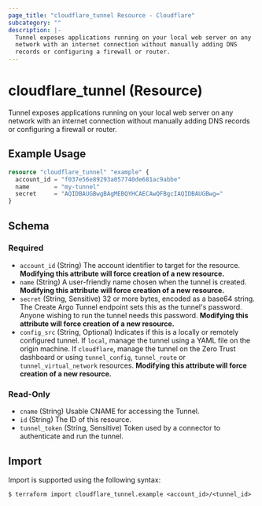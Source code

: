 ```yaml
---
page_title: "cloudflare_tunnel Resource - Cloudflare"
subcategory: ""
description: |-
  Tunnel exposes applications running on your local web server on any
  network with an internet connection without manually adding DNS
  records or configuring a firewall or router.
---
```


# cloudflare_tunnel (Resource)

Tunnel exposes applications running on your local web server on any
network with an internet connection without manually adding DNS
records or configuring a firewall or router.

## Example Usage

```terraform
resource "cloudflare_tunnel" "example" {
  account_id = "f037e56e89293a057740de681ac9abbe"
  name       = "my-tunnel"
  secret     = "AQIDBAUGBwgBAgMEBQYHCAECAwQFBgcIAQIDBAUGBwg="
}
```
<!-- schema generated by tfplugindocs -->
## Schema

### Required

- `account_id` (String) The account identifier to target for the resource. **Modifying this attribute will force creation of a new resource.**
- `name` (String) A user-friendly name chosen when the tunnel is created. **Modifying this attribute will force creation of a new resource.**
- `secret` (String, Sensitive) 32 or more bytes, encoded as a base64 string. The Create Argo Tunnel endpoint sets this as the tunnel's password. Anyone wishing to run the tunnel needs this password. **Modifying this attribute will force creation of a new resource.**
- `config_src` (String, Optional) Indicates if this is a locally or remotely configured tunnel. If `local`, manage the tunnel using a YAML file on the origin machine. If `cloudflare`, manage the tunnel on the Zero Trust dashboard or using `tunnel_config`, `tunnel_route` or `tunnel_virtual_network` resources. **Modifying this attribute will force creation of a new resource.**

### Read-Only

- `cname` (String) Usable CNAME for accessing the Tunnel.
- `id` (String) The ID of this resource.
- `tunnel_token` (String, Sensitive) Token used by a connector to authenticate and run the tunnel.

## Import

Import is supported using the following syntax:

```shell
$ terraform import cloudflare_tunnel.example <account_id>/<tunnel_id>
```
